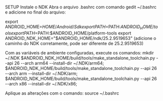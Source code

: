SETUP
Instale o NDK
Abra o arquivo .bashrc com comando gedit ~/.bashrc e adicione no final do arquivo:

  export ANDROID_HOME=$HOME/Android/Sdk
  export PATH=$PATH:$ANDROID_HOME/tools 
  export PATH=$PATH:$ANDROID_HOME/platform-tools
  export ANDROID_NDK_HOME="$ANDROID_HOME/ndk/25.2.9519653" (adicione o caminho do NDK corretamente, pode ser diferente de 25.2.9519653)

Com as variáveis de ambiente configuradas, execute os comandos:
mkdir ~/.NDK
$ANDROID_NDK_HOME/build/tools/make_standalone_toolchain.py --api 26 --arch arm64 --install-dir ~/.NDK/arm64;
$ANDROID_NDK_HOME/build/tools/make_standalone_toolchain.py --api 26 --arch arm --install-dir ~/.NDK/arm;
$ANDROID_NDK_HOME/build/tools/make_standalone_toolchain.py --api 26 --arch x86 --install-dir ~/.NDK/x86;

Aplique as alterações com o comando: source ~/.bashrc
